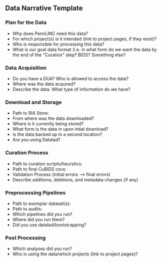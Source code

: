 ## Data Narrative Template 

### Plan for the Data 

* Why does PennLINC need this data?
* For which project(s) is it intended (link to project pages, if they exist)? 
* Who is responsible for processing this data? 
* What is our goal data format (i.e. in what form do we want the data by the end of the "Curation" step? BIDS? Something else? 

### Data Acquisition

* Do you have a DUA? Who is allowed to access the data?
* Where was the data acquired? 
* Describe the data. What type of information do we have?

### Download and Storage 

* Path to RIA Store: 
* From where was the data downloaded?
* Where is it currently being stored? 
* What form is the data in upon intial download? 
* Is the data backed up in a second location?
* Are you using Datalad? 

### Curation Process

* Path to curation scripts/heurstics: 
* Path to final CuBIDS csvs: 
* Validation Process (initial errors --> final errors)
* Describe additions, deletions, and metadata changes (if any)

### Preprocessing Pipelines 

* Path to exemplar dataset(s): 
* Path to audits:
* Which pipelines did you run? 
* Where did you run them? 
* Did you use datalad/bootstrapping? 

### Post Processing 

* Which analyses did you run?
* Who is using the data/which projects (link to project pages)? 
